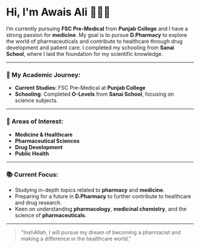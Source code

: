 # Hi, I'm Awais Ali 👨‍⚕️✨

I’m currently pursuing **FSC Pre-Medical** from **Punjab College** and I have a strong passion for **medicine**. My goal is to pursue **D.Pharmacy** to explore the world of pharmaceuticals and contribute to healthcare through drug development and patient care. I completed my schooling from **Sanai School**, where I laid the foundation for my scientific knowledge.

---

### 🧬 My Academic Journey:
- **Current Studies**: FSC Pre-Medical at **Punjab College**
- **Schooling**: Completed **O-Levels** from **Sanai School**, focusing on science subjects.

---

### 🌱 Areas of Interest:
- **Medicine & Healthcare**
- **Pharmaceutical Sciences**
- **Drug Development**
- **Public Health**

---

### 📚 Current Focus:
- Studying in-depth topics related to **pharmacy** and **medicine**.
- Preparing for a future in **D.Pharmacy** to further contribute to healthcare and drug research.
- Keen on understanding **pharmacology**, **medicinal chemistry**, and the science of **pharmaceuticals**.

---

> "InshAllah, I will pursue my dream of becoming a pharmacist and making a difference in the healthcare world."
